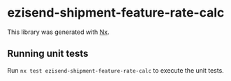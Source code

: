 # ezisend-shipment-feature-rate-calc

This library was generated with [Nx](https://nx.dev).

## Running unit tests

Run `nx test ezisend-shipment-feature-rate-calc` to execute the unit tests.
